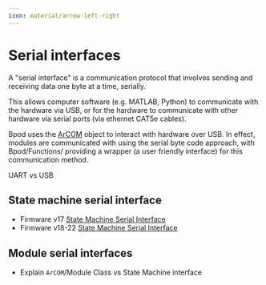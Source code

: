 ```yaml
---
icon: material/arrow-left-right
---
```


# Serial interfaces
A "serial interface" is a communication protocol that involves sending and receiving data one byte at a time, serially. 

This allows computer software (e.g. MATLAB, Python) to communicate with the hardware via USB, or for the hardware to communicate with other hardware via serial ports (via ethernet CAT5e cables).

Bpod uses the [ArCOM](https://github.com/sanworks/Bpod_Gen2/blob/master/Functions/Internal%20Functions/ArCOM/ArCOMObject_Bpod.m) object to interact with hardware over USB. In effect, modules are communicated with using the serial byte code approach, with Bpod/Functions/ providing a wrapper (a user friendly interface) for this communication method.

UART vs USB

## State machine serial interface

- Firmware v17 [State Machine Serial Interface](https://sites.google.com/site/bpoddocumentation/user-guide/serial-interfaces/statemachineserialinterface?authuser=0)
- Firmware v18-22 [State Machine Serial Interface](https://sites.google.com/site/bpoddocumentation/user-guide/serial-interfaces/fsm_interface_v18?authuser=0)


## Module serial interfaces
- Explain `ArCOM`/Module Class vs State Machine interface